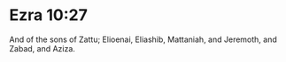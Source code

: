 # Ezra 10:27

And of the sons of Zattu; Elioenai, Eliashib, Mattaniah, and Jeremoth, and Zabad, and Aziza.